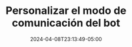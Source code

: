 ---
weight: 670
title: "Personalizar el modo de comunicación del bot"
description: "Personalizar el modo de comunicación del bot"
icon: "category"
color: "primary"
date: "2024-04-08T23:13:49-05:00"
lastmod: "2024-04-08T23:13:49-05:00"
draft: false
toc: true
---